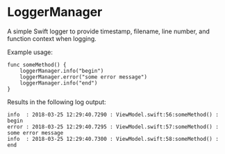 # LoggerManager
A simple Swift logger to provide timestamp, filename, line number, and function context when logging.

Example usage:

```
func someMethod() {
    loggerManager.info("begin")
    loggerManager.error("some error message")
    loggerManager.info("end")
}
````

Results in the following log output:

```
info  : 2018-03-25 12:29:40.7290 : ViewModel.swift:56:someMethod() : begin
error : 2018-03-25 12:29:40.7295 : ViewModel.swift:57:someMethod() : some error message
info  : 2018-03-25 12:29:40.7300 : ViewModel.swift:58:someMethod() : end
```

